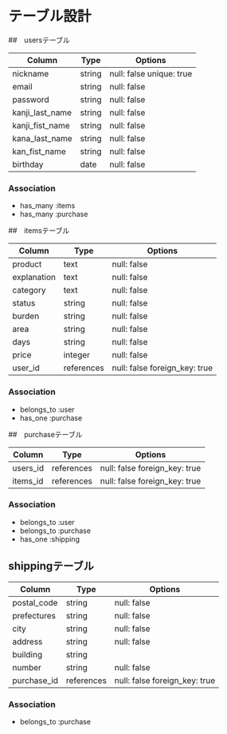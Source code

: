 # テーブル設計

##　usersテーブル

| Column          | Type   | Options     |
| --------------- | ------ | ----------- |
| nickname        | string | null: false unique: true |
| email           | string | null: false              |
| password        | string | null: false              |
| kanji_last_name | string | null: false              |
| kanji_fist_name | string | null: false              |
| kana_last_name  | string | null: false              |
| kan_fist_name   | string | null: false              |
| birthday        | date   | null: false              |

### Association
- has_many :items
- has_many :purchase

##　itemsテーブル

| Column       | Type       | Options                       |
| ------------ | ---------- | ----------------------------- |
| product      | text       | null: false                   |
| explanation  | text       | null: false                   |
| category     | text       | null: false                   |
| status       | string     | null: false                   |
| burden       | string     | null: false                   |
| area         | string     | null: false                   |
| days         | string     | null: false                   |
| price        | integer    | null: false                   |
| user_id      | references | null: false foreign_key: true |

### Association
- belongs_to :user
- has_one :purchase

##　purchaseテーブル

| Column   | Type       | Options                       |
| -------- | ---------- | ----------------------------- |
| users_id | references | null: false foreign_key: true |
| items_id | references | null: false foreign_key: true |

### Association
- belongs_to :user 
- belongs_to :purchase
- has_one :shipping

## shippingテーブル

| Column        | Type       | Options                       |
| ------------- | ---------- | ----------------------------- |
| postal_code   | string     | null: false                   |
| prefectures   | string     | null: false                   |
| city          | string     | null: false                   |
| address       | string     | null: false                   |
| building      | string     |                               |
| number        | string     | null: false                   |
| purchase_id   | references | null: false foreign_key: true |

### Association
- belongs_to :purchase
